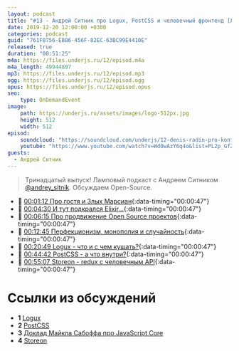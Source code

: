 ```yaml
---
layout: podcast
title: "#13 - Андрей Ситник про Logux, PostCSS и человечный фронтенд [Ламповый]"
date: 2019-12-20 12:00:00 +0300
categories: podcast
guid: "761F8756-EB86-456F-82EC-63BC99E4410E"
released: true
duration: "00:51:25"
m4a: https://files.underjs.ru/12/episod.m4a
m4a_length: 49944897
mp3: https://files.underjs.ru/12/episod.mp3
ogg: https://files.underjs.ru/12/episod.ogg
opus: https://files.underjs.ru/12/episod.opus
seo:
    type: OnDemandEvent
image:
    path: https://underjs.ru/assets/images/logo-512px.jpg
    height: 512
    width: 512
episod:
    soundcloud: "https://soundcloud.com/underjs/12-denis-radin-pro-konferentsii-i-webgl-lampovyy"
    youtube: "https://www.youtube.com/watch?v=Wd0wAzY6q4o&list=PL2p_GfZz-_1OWXrKUZRBc8LzMz5FJNXW7"
guests:
  - Андрей Ситник
---
```


> Тринадцатый выпуск! Ламповый подкаст с Андреем Ситником [@andrey_sitnik](https://twitter.com/andrey_sitnik). Обсуждаем Open-Source.

- 🤔 [00:01:12 Про гостя и Злых Марсиан](#){:data-timing="00:00:47"}
- 🤔 [00:04:30 И тут подкрался Elixir...](#){:data-timing="00:00:47"}
- 🤔 [00:06:15 Про продвижение Open Source проектов](#){:data-timing="00:00:47"}
- 🤔 [00:12:45 Перфекционизм, монополия и случайность](#){:data-timing="00:00:47"}
- 🤔 [00:20:49 Logux - что и с чем кушать?](#){:data-timing="00:00:47"}
- 🤔 [00:44:42 PostCSS - а что внутри?](#){:data-timing="00:00:47"}
- 🤔 [00:55:07 Storeon - redux с человечным API](#){:data-timing="00:00:47"}

# Ссылки из обсуждений

- <b id="note1">1</b> [Logux](https://github.com/logux)
- <b id="note1">2</b> [PostCSS](https://github.com/postcss/postcss)
- <b id="note2">3</b> [Доклад Майкла Сабоффа про JavaScript Core](https://www.youtube.com/watch?v=mtVBAcy7AKA)
- <b id="note1">4</b> [Storeon](https://github.com/storeon/storeon)
